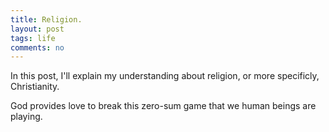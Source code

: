 ```yaml
---
title: Religion. 
layout: post
tags: life
comments: no
---
```


In this post, I'll explain my understanding about religion, or more specificly, Christianity. 

God provides love to break this zero-sum game that we human beings are playing. 